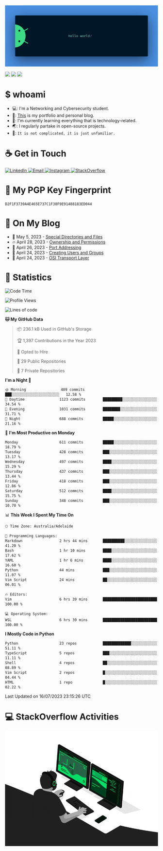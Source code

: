 <p align="center"><img src="assets/banner.png" /></p>

![](https://github.com/tanducmai/tanducmai/actions/workflows/waka-stats.yml/badge.svg)
![](https://github.com/tanducmai/tanducmai/actions/workflows/latest-blogs.yml/badge.svg)
![](https://github.com/tanducmai/tanducmai/actions/workflows/stackoverflow-activities.yml/badge.svg)

# $ whoami

- 💻: I'm a Networking and Cybersecurity student.
- 🔭: [This](https://tanducmai.com/) is my portfolio and personal blog.
- 🌱: I'm currently learning everything that is technology-related.
- 🌏: I regularly partake in open-source projects.
- 💬: `It is not complicated, it is just unfamiliar.`

# :coffee: Get in Touch

<a target="_blank" href="https://www.linkedin.com/in/tanducmai/">
  <img alt="LinkedIn" src="https://img.shields.io/badge/LinkedIn-0077B5?style=for-the-badge&logo=linkedin&logoColor=white" />
</a>
<a target="_blank" href="mailto:henryfromvietnam@gmail.com">
  <img alt="Email" src="https://img.shields.io/badge/Gmail-D14836?style=for-the-badge&logo=gmail&logoColor=white" />
</a>
<a target="_blank" href="https://www.instagram.com/henry.maii/">
  <img alt="Instagram" src="https://img.shields.io/badge/Instagram-E4405F?style=for-the-badge&logo=instagram&logoColor=white" />
</a>
<a target="_blank" href="https://stackoverflow.com/users/16999206/tanducmai">
  <img alt="StackOverflow" src="https://img.shields.io/static/v1?message=Stackoverflow&logo=stackoverflow&label=&color=FE7A16&logoColor=white&labelColor=&style=for-the-badge" />
</a>


# 🔐 My PGP Key Fingerprint

`D2F1F3739A4E465E737C1F38F9E91488183ED044`

# :scroll: On My Blog

<!-- BLOG-POST-LIST:START -->
 - 💯 May 5, 2023 - [Special Directories and Files](https://tanducmai.com/posts/systems-administration/special-directories-and-files/)
 - 🔥 April 28, 2023 - [Ownership and Permissions](https://tanducmai.com/posts/systems-administration/ownership-and-permissions/)
 - 💫 April 26, 2023 - [Port Addressing](https://tanducmai.com/posts/introduction-to-networks/transport-layer/port-addressing/)
 - 🚀 April 24, 2023 - [Creating Users and Groups](https://tanducmai.com/posts/systems-administration/creating-users-and-groups/)
 - 🌮 April 24, 2023 - [OSI Transport Layer](https://tanducmai.com/posts/introduction-to-networks/transport-layer/osi-transport-layer/)<!-- BLOG-POST-LIST:END -->

# 🔢 Statistics

<!--START_SECTION:waka-->
![Code Time](http://img.shields.io/badge/Code%20Time-72%20hrs%2056%20mins-blue)

![Profile Views](http://img.shields.io/badge/Profile%20Views-0-blue)

![Lines of code](https://img.shields.io/badge/From%20Hello%20World%20I%27ve%20Written-9.1%20million%20lines%20of%20code-blue)

**🐱 My GitHub Data** 

> 📦 236.1 kB Used in GitHub's Storage 
 > 
> 🏆 1,397 Contributions in the Year 2023
 > 
> 💼 Opted to Hire
 > 
> 📜 29 Public Repositories 
 > 
> 🔑 7 Private Repositories 
 > 
**I'm a Night 🦉** 

```text
🌞 Morning                409 commits         ███░░░░░░░░░░░░░░░░░░░░░░   12.58 % 
🌆 Daytime                1123 commits        █████████░░░░░░░░░░░░░░░░   34.54 % 
🌃 Evening                1031 commits        ████████░░░░░░░░░░░░░░░░░   31.71 % 
🌙 Night                  688 commits         █████░░░░░░░░░░░░░░░░░░░░   21.16 % 
```
📅 **I'm Most Productive on Monday** 

```text
Monday                   611 commits         █████░░░░░░░░░░░░░░░░░░░░   18.79 % 
Tuesday                  428 commits         ███░░░░░░░░░░░░░░░░░░░░░░   13.17 % 
Wednesday                497 commits         ████░░░░░░░░░░░░░░░░░░░░░   15.29 % 
Thursday                 437 commits         ███░░░░░░░░░░░░░░░░░░░░░░   13.44 % 
Friday                   418 commits         ███░░░░░░░░░░░░░░░░░░░░░░   12.86 % 
Saturday                 512 commits         ████░░░░░░░░░░░░░░░░░░░░░   15.75 % 
Sunday                   348 commits         ███░░░░░░░░░░░░░░░░░░░░░░   10.70 % 
```


📊 **This Week I Spent My Time On** 

```text
🕑︎ Time Zone: Australia/Adelaide

💬 Programming Languages: 
Markdown                 2 hrs 44 mins       ██████████░░░░░░░░░░░░░░░   41.20 % 
Bash                     1 hr 10 mins        ████░░░░░░░░░░░░░░░░░░░░░   17.62 % 
YAML                     1 hr 6 mins         ████░░░░░░░░░░░░░░░░░░░░░   16.60 % 
Python                   44 mins             ███░░░░░░░░░░░░░░░░░░░░░░   11.07 % 
Vim Script               24 mins             ██░░░░░░░░░░░░░░░░░░░░░░░   06.01 % 

🔥 Editors: 
Vim                      6 hrs 39 mins       █████████████████████████   100.00 % 

💻 Operating System: 
WSL                      6 hrs 39 mins       █████████████████████████   100.00 % 
```

**I Mostly Code in Python** 

```text
Python                   23 repos            █████████████░░░░░░░░░░░░   51.11 % 
TypeScript               5 repos             ███░░░░░░░░░░░░░░░░░░░░░░   11.11 % 
Shell                    4 repos             ██░░░░░░░░░░░░░░░░░░░░░░░   08.89 % 
Vim Script               2 repos             █░░░░░░░░░░░░░░░░░░░░░░░░   04.44 % 
HTML                     1 repo              █░░░░░░░░░░░░░░░░░░░░░░░░   02.22 % 
```




 Last Updated on 16/07/2023 23:15:26 UTC
<!--END_SECTION:waka-->

# 💻 StackOverflow Activities

<!-- STACKOVERFLOW:START -->
<!-- STACKOVERFLOW:END -->

<p align="center"><img src="assets/developer.gif" /></p>
